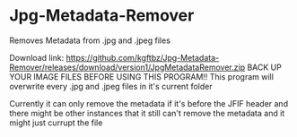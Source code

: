 # Jpg-Metadata-Remover
Removes Metadata from .jpg and .jpeg files

Download link: https://github.com/kgftbz/Jpg-Metadata-Remover/releases/download/version1/JpgMetadataRemover.zip
BACK UP YOUR IMAGE FILES BEFORE USING THIS PROGRAM!!
This program will overwrite every .jpg and .jpeg files in it's current folder

Currently it can only remove the metadata if it's before the JFIF header
and there might be other instances that it still can't remove the metadata and it might just currupt the file

